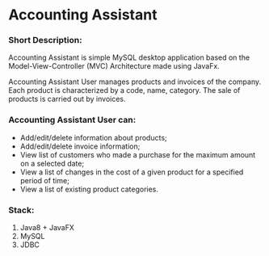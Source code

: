 # Accounting Assistant

### Short Description: 
Accounting Assistant is simple MySQL desktop application based on the Model-View-Controller (MVC) Architecture made using JavaFx.

Accounting Assistant User manages products and invoices of the company. Each product is characterized by a code, name, category. The sale of products is carried out by invoices.

### Accounting Assistant User can:
-	Add/edit/delete information about products;
-	Add/edit/delete invoice information;
- View list of customers who made a purchase for the maximum amount on a selected date;
-	View a list of changes in the cost of a given product for a specified period of time;
-	View a list of existing product categories.

### Stack:
1. Java8 + JavaFX
2. MySQL
3. JDBC
